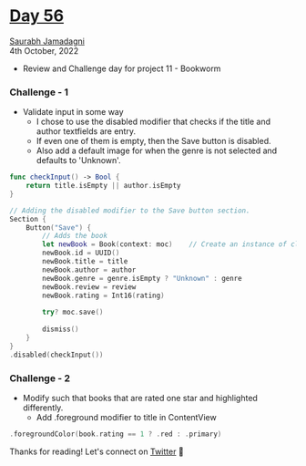 # [Day 56](https://www.hackingwithswift.com/100/swiftui/56)

[Saurabh Jamadagni](https://github.com/SaurabhJamadagni)<br>
4th October, 2022

- Review and Challenge day for project 11 - Bookworm

### Challenge - 1
- Validate input in some way
  - I chose to use the disabled modifier that checks if the title and author textfields are entry.
  - If even one of them is empty, then the Save button is disabled.
  - Also add a default image for when the genre is not selected and defaults to 'Unknown'.

```swift
func checkInput() -> Bool {
    return title.isEmpty || author.isEmpty
}

// Adding the disabled modifier to the Save button section.
Section {
    Button("Save") {
        // Adds the book
        let newBook = Book(context: moc)    // Create an instance of class Book
        newBook.id = UUID()
        newBook.title = title
        newBook.author = author
        newBook.genre = genre.isEmpty ? "Unknown" : genre
        newBook.review = review
        newBook.rating = Int16(rating)
        
        try? moc.save()
        
        dismiss()
    }
}
.disabled(checkInput())
```

### Challenge - 2
- Modify such that books that are rated one star and highlighted differently.
  - Add .foreground modifier to title in ContentView

```swift
.foregroundColor(book.rating == 1 ? .red : .primary)
```

Thanks for reading! Let's connect on [Twitter](https://twitter.com/Saura6hJ) 👋